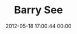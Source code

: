 ---
title: "Barry See"
date: 2012-05-18 17:00:44 00:00
permalink: /barrysee
twitter: ""
likes: [257]
id: 366
gravatar: "http://www.gravatar.com/avatar/6df98f15d51013c02bafb43831789e96"
---